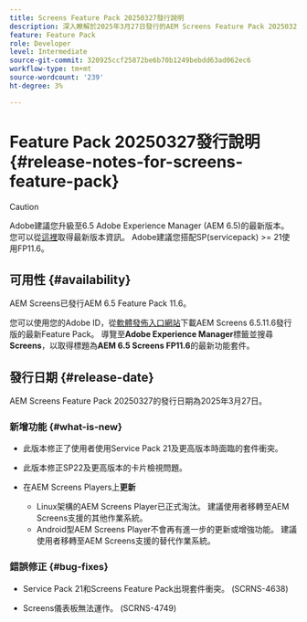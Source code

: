 ```yaml
---
title: Screens Feature Pack 20250327發行說明
description: 深入瞭解於2025年3月27日發行的AEM Screens Feature Pack 20250327。
feature: Feature Pack
role: Developer
level: Intermediate
source-git-commit: 320925ccf25872be6b70b1249bebdd63ad062ec6
workflow-type: tm+mt
source-wordcount: '239'
ht-degree: 3%

---
```


# Feature Pack 20250327發行說明 {#release-notes-for-screens-feature-pack}

>[!CAUTION]
>Adobe建議您升級至6.5 Adobe Experience Manager (AEM 6.5)的最新版本。 您可以從[這裡](https://experienceleague.adobe.com/zh-hant/docs/experience-manager-65/content/release-notes/release-notes)取得最新版本資訊。
>Adobe建議您搭配SP(servicepack) >= 21使用FP11.6。

## 可用性 {#availability}

AEM Screens已發行AEM 6.5 Feature Pack 11.6。

您可以使用您的Adobe ID，從[軟體發佈入口網站](https://experience.adobe.com/#/downloads/content/software-distribution/en/aem.html)下載AEM Screens 6.5.11.6發行版的最新Feature Pack。 導覽至&#x200B;**Adobe Experience Manager**&#x200B;標籤並搜尋&#x200B;**Screens**，以取得標題為&#x200B;**AEM 6.5 Screens FP11.6**&#x200B;的最新功能套件。

## 發行日期 {#release-date}

AEM Screens Feature Pack 20250327的發行日期為2025年3月27日。

### 新增功能 {#what-is-new}

* 此版本修正了使用者使用Service Pack 21及更高版本時面臨的套件衝突。

* 此版本修正SP22及更高版本的卡片檢視問題。

* 在AEM Screens Players上&#x200B;**更新**
   * Linux架構的AEM Screens Player已正式淘汰。 建議使用者移轉至AEM Screens支援的其他作業系統。
   * Android型AEM Screens Player不會再有進一步的更新或增強功能。 建議使用者移轉至AEM Screens支援的替代作業系統。

### 錯誤修正 {#bug-fixes}

* Service Pack 21和Screens Feature Pack出現套件衝突。 (SCRNS-4638)

* Screens儀表板無法運作。 (SCRNS-4749)
